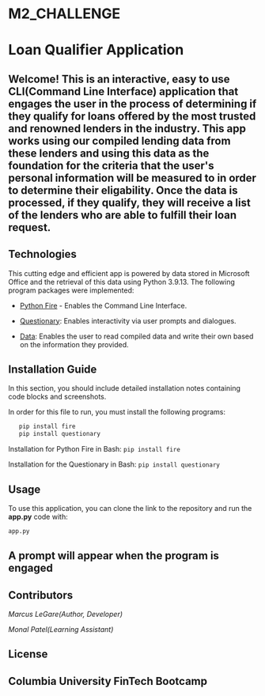 # M2_CHALLENGE
# Loan Qualifier Application

 Welcome! This is an interactive, easy to use CLI(Command Line Interface) application that engages the user in the process of determining if they qualify for loans offered by the most trusted and renowned lenders in the industry. This app works using our compiled lending data from these lenders and using this data as the foundation for the criteria that the user's personal information will be measured to in order to determine their eligability. Once the data is processed, if they qualify, they will receive a list of the lenders who are able to fulfill their loan request.
---
## Technologies

This cutting edge and efficient app is powered by data stored in Microsoft Office and the retrieval of this data using Python 3.9.13. The following program packages were implemented:

* [Python Fire](https://github.com/google/python-fire) - Enables the Command Line Interface.

* [Questionary](https://github.com/tmbo/questionary): Enables interactivity via user prompts and dialogues.

* [Data](https://www.microsoft.com/en-us/microsoft-365/excel): Enables the user to read compiled data and write their own based on the information they provided.


## Installation Guide

In this section, you should include detailed installation notes containing code blocks and screenshots.

 In order for this file to run, you must install the following programs:

```python
   pip install fire
   pip install questionary
```
Installation for Python Fire in Bash: `pip install fire`

Installation for the Questionary in Bash: `pip install questionary`

## Usage

To use this application, you can clone the link to the repository and run the **app.py** code with:

```python
app.py
```
**A prompt will appear when the program is engaged**
---
## Contributors

*Marcus LeGare(Author, Developer)*

*Monal Patel(Learning Assistant)*


## License

**Columbia University FinTech Bootcamp**
---